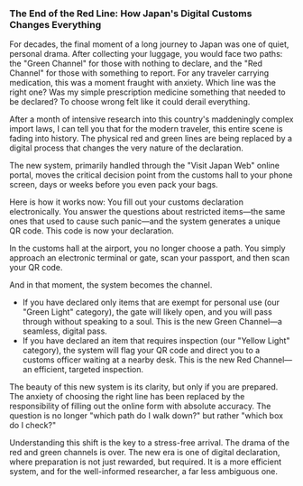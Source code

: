 ### **The End of the Red Line: How Japan's Digital Customs Changes Everything**

For decades, the final moment of a long journey to Japan was one of quiet, personal drama. After collecting your luggage, you would face two paths: the "Green Channel" for those with nothing to declare, and the "Red Channel" for those with something to report. For any traveler carrying medication, this was a moment fraught with anxiety. Which line was the right one? Was my simple prescription medicine something that needed to be declared? To choose wrong felt like it could derail everything.

After a month of intensive research into this country's maddeningly complex import laws, I can tell you that for the modern traveler, this entire scene is fading into history. The physical red and green lines are being replaced by a digital process that changes the very nature of the declaration.

The new system, primarily handled through the "Visit Japan Web" online portal, moves the critical decision point from the customs hall to your phone screen, days or weeks before you even pack your bags.

Here is how it works now: You fill out your customs declaration electronically. You answer the questions about restricted items—the same ones that used to cause such panic—and the system generates a unique QR code. This code is now your declaration.

In the customs hall at the airport, you no longer choose a path. You simply approach an electronic terminal or gate, scan your passport, and then scan your QR code.

And in that moment, the system becomes the channel.

* If you have declared only items that are exempt for personal use (our "Green Light" category), the gate will likely open, and you will pass through without speaking to a soul. This is the new Green Channel—a seamless, digital pass.  
* If you have declared an item that requires inspection (our "Yellow Light" category), the system will flag your QR code and direct you to a customs officer waiting at a nearby desk. This is the new Red Channel—an efficient, targeted inspection.

The beauty of this new system is its clarity, but only if you are prepared. The anxiety of choosing the right line has been replaced by the responsibility of filling out the online form with absolute accuracy. The question is no longer "which path do I walk down?" but rather "which box do I check?"

Understanding this shift is the key to a stress-free arrival. The drama of the red and green channels is over. The new era is one of digital declaration, where preparation is not just rewarded, but required. It is a more efficient system, and for the well-informed researcher, a far less ambiguous one.